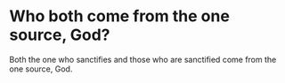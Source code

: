 # Who both come from the one source, God?

Both the one who sanctifies and those who are sanctified come from the one source, God.
